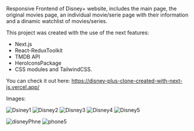 Responsive Frontend of Disney+ website, includes the main page, the original movies page, an individual movie/serie page with their information and a dinamic watchlist of movies/series.

This project was created with the use of the next features:
* Next.js
* React-ReduxToolkit
* TMDB API
* HeroIconsPackage
* CSS modules and TailwindCSS.

You can check it out here:
  https://disney-plus-clone-created-with-next-js.vercel.app/

Images:

![Dsiney1](https://user-images.githubusercontent.com/103704812/210386721-47535088-3e29-4c32-b12f-032c5831bbc1.png)
![Disney2](https://user-images.githubusercontent.com/103704812/210386724-06963a28-c446-47e0-a1cf-89a0bf69cc81.png)
![Disney3](https://user-images.githubusercontent.com/103704812/210386730-a532ed92-9c21-4ee3-907b-ac4c442f0cfb.png)
![Disney4](https://user-images.githubusercontent.com/103704812/210386744-e981c866-cf0e-4dc8-a6ad-1233b66ab11b.png)
![Disney5](https://user-images.githubusercontent.com/103704812/210386714-4e22bb6a-52ad-4439-bf8a-ca83460c016e.png)


![disneyPhne](https://user-images.githubusercontent.com/103704812/210388400-6f752516-c956-40aa-ad32-9f1cf578197b.png)
![phone5](https://user-images.githubusercontent.com/103704812/210389197-c1d54c87-b3d1-4f6e-a306-2dbd04b81060.png)

